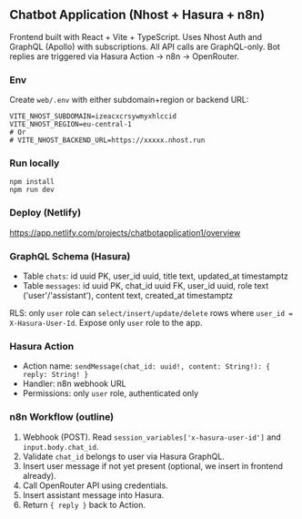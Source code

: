 ## Chatbot Application (Nhost + Hasura + n8n)

Frontend built with React + Vite + TypeScript. Uses Nhost Auth and GraphQL (Apollo) with subscriptions. All API calls are GraphQL-only. Bot replies are triggered via Hasura Action → n8n → OpenRouter.

### Env
Create `web/.env` with either subdomain+region or backend URL:

```
VITE_NHOST_SUBDOMAIN=izeacxcrsywmyxhlccid
VITE_NHOST_REGION=eu-central-1
# Or
# VITE_NHOST_BACKEND_URL=https://xxxxx.nhost.run
```

### Run locally

```
npm install
npm run dev
```

### Deploy (Netlify)
https://app.netlify.com/projects/chatbotapplication1/overview

### GraphQL Schema (Hasura)
- Table `chats`: id uuid PK, user_id uuid, title text, updated_at timestamptz
- Table `messages`: id uuid PK, chat_id uuid FK, user_id uuid, role text ('user'/'assistant'), content text, created_at timestamptz

RLS: only `user` role can `select/insert/update/delete` rows where `user_id = X-Hasura-User-Id`. Expose only `user` role to the app.

### Hasura Action
- Action name: `sendMessage(chat_id: uuid!, content: String!): { reply: String! }`
- Handler: n8n webhook URL
- Permissions: only `user` role, authenticated only

### n8n Workflow (outline)
1) Webhook (POST). Read `session_variables['x-hasura-user-id']` and `input.body.chat_id`.
2) Validate `chat_id` belongs to user via Hasura GraphQL.
3) Insert user message if not yet present (optional, we insert in frontend already).
4) Call OpenRouter API using credentials.
5) Insert assistant message into Hasura.
6) Return `{ reply }` back to Action.
